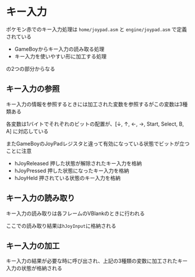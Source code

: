 # キー入力

ポケモン赤でのキー入力処理は `home/joypad.asm` と `engine/joypad.asm` で定義されている

- GameBoyからキー入力の読み取る処理
- キー入力を使いやすい形に加工する処理

の2つの部分からなる

## キー入力の参照

キー入力の情報を参照するときには加工された変数を参照するがこの変数は3種類ある

各変数は1バイトでそれぞれのビットの配置が、[↓, ↑, ←, →, Start, Select, B, A] に対応している

またGameBoyのJoyPadレジスタと違って有効になっている状態でビットが立つことに注意

- hJoyReleased 押した状態が解除されたキー入力を格納
- hJoyPressed 押した状態になったキー入力を格納
- hJoyHeld 押されている状態のキー入力を格納

## キー入力の読み取り

キー入力の読み取りは各フレームのVBlankのときに行われる

ここでの読み取り結果は`hJoyInput`に格納される

## キー入力の加工

キー入力の結果が必要な時に呼び出され、上記の3種類の変数に加工されたキー入力の状態が格納される
